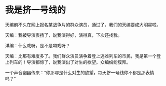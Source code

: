# 我是挤一号线的

天编前不久在网上报名某战争片的群众演员，通过了，我们的天编要成大明星啦。 

天编：我被导演表扬了，说我演得好，演得真，下次还找我。 

洋编：什么戏呀，是不是吻戏呀？ 

天编：比那有难度多了。我们群众演员演争着登上逃难列车的市民，我是第一个登上列车的！导演都惊了，说我演出了对生的欲望。众编纷纷膜拜。 

一个声音幽幽传来：“你那哪是什么对生的欲望，每天挤一号线你不都是那表情吗？”
